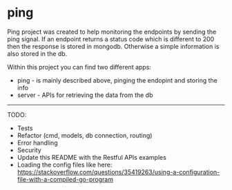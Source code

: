 # ping
Ping project was created to help monitoring the endpoints by sending the ping signal. If an endpoint returns a status
code which is different to 200 then the response is stored in mongodb. Otherwise a simple information is also stored
in the db.

Within this project you can find two different apps:
- ping - is mainly described above, pinging the endopint and storing the info
- server - APIs for retrieving the data from the db

-----
TODO:
- Tests
- Refactor (cmd, models, db connection, routing)
- Error handling
- Security
- Update this README with the Restful APIs examples
- Loading the config files like here: https://stackoverflow.com/questions/35419263/using-a-configuration-file-with-a-compiled-go-program